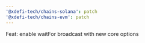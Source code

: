 ```yaml
---
'@xdefi-tech/chains-solana': patch
'@xdefi-tech/chains-evm': patch
---
```


Feat: enable waitFor broadcast with new core options
